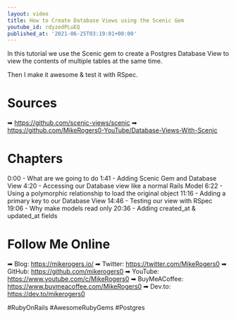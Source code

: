 ```yaml
---
layout: video
title: How to Create Database Views using the Scenic Gem
youtube_id: rdyzedPLuEQ
published_at: '2021-06-25T03:19:01+00:00'
---
```

In this tutorial we use the Scenic gem to create a Postgres Database View to view the contents of multiple tables at the same time.

Then I make it awesome & test it with RSpec.

# Sources

➡ https://github.com/scenic-views/scenic
➡ https://github.com/MikeRogers0-YouTube/Database-Views-With-Scenic

# Chapters

0:00 -  What are we going to do
1:41 -  Adding Scenic Gem and Database View
4:20 -  Accessing our Database view like a normal Rails Model
6:22 -  Using a polymorphic relationship to load the original object
11:16 -  Adding a primary key to our Database View
14:46 -  Testing our view with RSpec
19:06 -  Why make models read only
20:36 -  Adding created_at & updated_at fields

# Follow Me Online

➡ Blog: https://mikerogers.io/
➡ Twitter: https://twitter.com/MikeRogers0
➡ GitHub: https://github.com/mikerogers0
➡ YouTube: https://www.youtube.com/c/MikeRogers0
➡ BuyMeACoffee: https://www.buymeacoffee.com/MikeRogers0
➡ Dev.to: https://dev.to/mikerogers0

#RubyOnRails #AwesomeRubyGems #Postgres